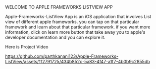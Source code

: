 WELCOME TO APPLE FRAMEWORKS LISTVIEW APP

Apple-Frameworks-ListView App is an iOS application that involves List view of different apple frameworks.
you can tap on that particular framework and learn about that particular framework.
if you want more information, click on learn more button that take away you to apple's developer documentation and you can explore it.

Here is Project Video

https://github.com/parthkanani123/Apple-Frameworks-ListView/assets/112791725/434b852c-5a83-4f47-a1f7-4b0b9c2855db



